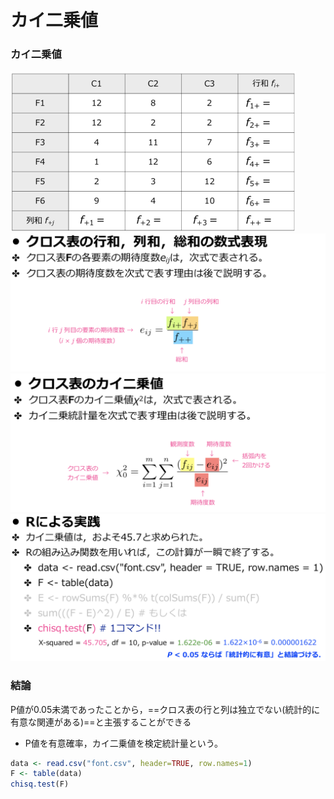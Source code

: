 # カイ二乗値



### カイ二乗値

<img src="./b_カイ二乗値.assets/image01.png" alt="image-20201011083003194" style="zoom:50%;" />

<img src="./b_カイ二乗値.assets/image02.png" alt="image-20201011083028509" style="zoom:50%;" />

<img src="./b_カイ二乗値.assets/image03.png" alt="image-20201011083047388" style="zoom:50%;" />

<img src="./b_カイ二乗値.assets/image04.png" alt="image-20201011083109288" style="zoom:50%;" />

### 結論

P値が0.05未満であったことから，==クロス表の行と列は独立でない(統計的に有意な関連がある)==と主張することができる

- P値を有意確率，カイ二乗値を検定統計量という。

```R
data <- read.csv("font.csv", header=TRUE, row.names=1)
F <- table(data)
chisq.test(F)
```

